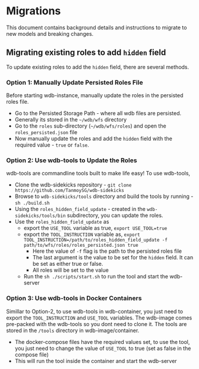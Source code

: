 # Migrations

This document contains background details and instructions to migrate to new models and breaking changes.

## Migrating existing roles to add `hidden` field

To update existing roles to add the `hidden` field, there are several methods.

### Option 1: Manually Update Persisted Roles File

Before starting wdb-instance, manually update the roles in the persisted roles file.

- Go to the Persisted Storage Path - where all wdb files are persisted.
- Generally its stored in the `~/wdb/wfs` directory
- Go to the `roles` sub-directory (`~/wdb/wfs/roles`) and open the `roles_persisted.json` file
- Now manually update the roles and add the `hidden` field with the required value - `true` or `false`.


### Option 2: Use wdb-tools to Update the Roles

wdb-tools are commandline tools built to make life easy! To use wdb-tools, 

- Clone the wdb-sidekicks repository - `git clone https://github.com/TanmoySG/wdb-sidekicks`
- Browse to `wdb-sidekicks/tools` directory and build the tools by running - `sh ./build.sh`
- Using the `roles_hidden_field_update` - created in the `wdb-sidekicks/tools/bin` subdirectory, you can update the roles.
- Use the `roles_hidden_field_update` as
  - export the `USE_TOOL` variable as true, `export USE_TOOL=true`
  - export the `TOOL_INSTRUCTION` variable as, `export TOOL_INSTRUCTION=/path/to/roles_hidden_field_update -f path/to/wfs/roles/roles_persisted.json true`
    - Here the value of `-f` flag is the path to the persisted roles file
    - The last argument is the value to be set for the `hidden` field. It can be set as either true or false.
    - All roles will be set to the value
  - Run the `sh ./scripts/start.sh` to run the tool and start the wdb-server

### Option 3: Use wdb-tools in Docker Containers

Simillar to Option-2, to use wdb-tools in wdb-container, you just need to export the `TOOL_INSTRUCTION` and `USE_TOOL` variables. The wdb-image comes pre-packed with the wdb-tools so you dont need to clone it. The tools are stored in the `/tools` directory in wdb-image/container.

- The docker-compose files have the required values set, to use the tool, you just need to change the value of `USE_TOOL` to true (set as false in the compose file)
- This will run the tool inside the container and start the wdb-server
